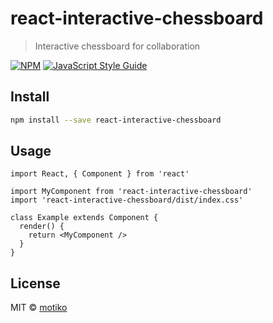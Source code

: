# react-interactive-chessboard

> Interactive chessboard for collaboration

[![NPM](https://img.shields.io/npm/v/react-interactive-chessboard.svg)](https://www.npmjs.com/package/react-interactive-chessboard) [![JavaScript Style Guide](https://img.shields.io/badge/code_style-standard-brightgreen.svg)](https://standardjs.com)

## Install

```bash
npm install --save react-interactive-chessboard
```

## Usage

```tsx
import React, { Component } from 'react'

import MyComponent from 'react-interactive-chessboard'
import 'react-interactive-chessboard/dist/index.css'

class Example extends Component {
  render() {
    return <MyComponent />
  }
}
```

## License

MIT © [motiko](https://github.com/motiko)
